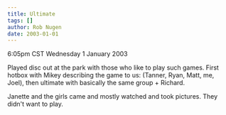```yaml
---
title: Ultimate
tags: []
author: Rob Nugen
date: 2003-01-01
---
```


<p class=date>6:05pm CST Wednesday 1 January 2003</p>

<p>Played disc out at the park with those who like to play such games.
First hotbox with Mikey describing the game to us: (Tanner, Ryan,
Matt, me, Joel), then ultimate with basically the same group +
Richard.</p>

<p>Janette and the girls came and mostly watched and took pictures.
They didn't want to play.</p>

